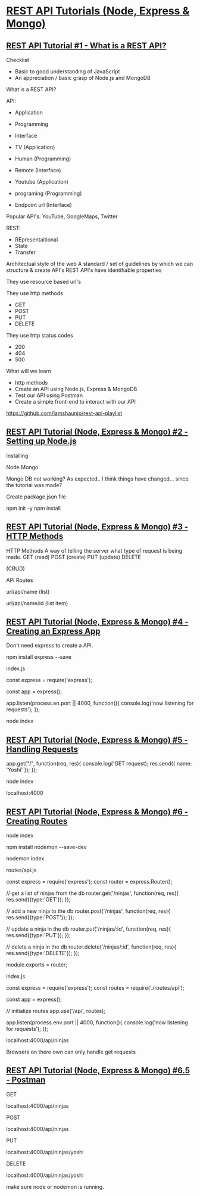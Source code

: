# [REST API Tutorials (Node, Express & Mongo)](https://www.youtube.com/playlist?list=PL4cUxeGkcC9jBcybHMTIia56aV21o2cZ8)

## [REST API Tutorial #1 - What is a REST API?](https://www.youtube.com/watch?v=BRdcRFvuqsE&list=PL4cUxeGkcC9jBcybHMTIia56aV21o2cZ8&index=1)

Checklist
- Basic to good understanding of JavaScript
- An appreciation / basic grasp of Node.js and MongoDB

What is a REST API?

API:

- Application
- Programming
- Interface

- TV (Application) 
- Human (Programming)
- Remote (Interface)

- Youtube (Application) 
- programing (Programming)
- Endpoint url (Interface)

Popular API's: YouTube, GoogleMaps, Twitter

REST:
- REpresentaitional 
- State
- Transfer

Architectual style of the web
A standard / set of guidelines by which we can structure & create API's
REST API's have identifiable properties

They use resource based url's

They use http methods
- GET
- POST
- PUT
- DELETE

They use http status codes
- 200
- 404
- 500

What will we learn
- http methods
- Create an API using Node.js, Express & MongoDB
- Test our API using Postman
- Create a simple front-end to interact with our API

https://github.com/iamshaunjp/rest-api-playlist

## [REST API Tutorial (Node, Express & Mongo) #2 -Setting up Node.js](https://www.youtube.com/watch?v=A5fiWcVcADw&list=PL4cUxeGkcC9jBcybHMTIia56aV21o2cZ8&index=2)

Installing

Node
Mongo

Mongo DB not working? As expected.. I think things have changed... since the tutorial was made?

Create package.json file

npm init -y 
npm install

## [REST API Tutorial (Node, Express & Mongo) #3 - HTTP Methods](https://www.youtube.com/watch?v=Fizxr21bjWU&list=PL4cUxeGkcC9jBcybHMTIia56aV21o2cZ8&index=3)

HTTP Methods
A way of telling the server what type of request is being made.
GET (read)
POST (create)
PUT (update)
DELETE

(CRUD)

API Routes

url/api/name (list)

url/api/name/id (list item)

## [REST API Tutorial (Node, Express & Mongo) #4 - Creating an Express App](https://www.youtube.com/watch?v=7uXKyRFTlWA&list=PL4cUxeGkcC9jBcybHMTIia56aV21o2cZ8&index=4)

Don't need express to create a API.

npm install express --save

index.js

const express = require('express');

const app = express();

app.listen(process.en.port || 4000, function(){
	console.log('now listening for requests');
});

node index

## [REST API Tutorial (Node, Express & Mongo) #5 - Handling Requests](https://www.youtube.com/watch?v=Bc2QE-kHbu0&list=PL4cUxeGkcC9jBcybHMTIia56aV21o2cZ8&index=5)

app.get("/", function(req, res){
	console.log('GET request);
	res.send({ name: 'Yoshi' });
});

node index

localhost:4000

## [REST API Tutorial (Node, Express & Mongo) #6 - Creating Routes](https://www.youtube.com/watch?v=BNikS1X5NVk&list=PL4cUxeGkcC9jBcybHMTIia56aV21o2cZ8&index=6)

node index

npm install nodemon --save-dev

nodemon index

routes/api.js

const express = require('express');
const router = express.Router();

// get a list of ninjas from the db
router.get('/ninjas', function(req, res){
	res.send({type:'GET'});
});

// add a new ninja to the db
router.post('/ninjas', function(req, res){
	res.send({type:'POST'});
});

// update a ninja in the db
router.put('/ninjas/:id', function(req, res){
	res.send({type:'PUT'});
});

// delete a ninja in the db
router.delete('/ninjas/:id', function(req, res){
	res.send({type:'DELETE'});
});


module.exports = router;

index.js

const express = require('express');
const routes = require('./routes/api');

const app = express();

// initialize routes
app.use('/api', routes);

app.listen(process.env.port || 4000, function(){
console.log('now listening for requests');
});

localhost:4000/api/ninjas

Browsers on there own can only handle get requests

## [REST API Tutorial (Node, Express & Mongo) #6.5 - Postman](https://www.youtube.com/watch?v=3Nvx0mNXPc4&list=PL4cUxeGkcC9jBcybHMTIia56aV21o2cZ8&index=7)

GET

localhost:4000/api/ninjas

POST

localhost:4000/api/ninjas

PUT

localhost:4000/api/ninjas/yoshi

DELETE

localhost:4000/api/ninjas/yoshi


make sure node or nodemon is running.
